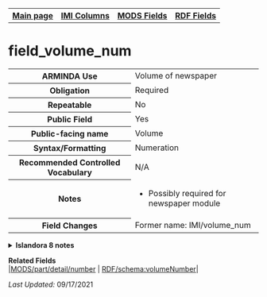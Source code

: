 <!DOCTYPE html>
<html>

<body>
<table style="width:100%">
  <tr>
    <th><a href="index.md">Main page</a></th>
	<th><a href="IMI.md">IMI Columns</a></th>
    <th><a href="MODS.md">MODS Fields</a></th>
    <th><a href="RDF.md">RDF Fields</a></th>
  </tr>
</table>

<h1>field_volume_num</h1>
<table>
<tr>
	<th>ARMINDA Use</th>
	<td>Volume of newspaper</td>
</tr>
<tr>
	<th>Obligation</th>
	<td>Required</td>
</tr>
<tr>
	<th>Repeatable</th>
	<td>No</td>
</tr>
<tr>
	<th>Public Field</th>
	<td>Yes</td>
</tr>
<tr>
	<th>Public-facing name</th>
	<td>Volume</td>
</tr>
<tr>
	<th>Syntax/Formatting</th>
	<td>Numeration</td>
</tr>
<tr>
	<th>Recommended Controlled Vocabulary</th>
	<td>N/A</td>
</tr>
<tr>
	<th>Notes</th>
	<td>
		<ul>
			<li>Possibly required for newspaper module</li>
		</ul>
	</td>
</tr>
<tr>
	<th>Field Changes</th>
	<td>Former name: IMI/volume_num</td>
</tr>
</table>
<details>
		<summary><b>Islandora 8 notes</b></summary>
			<table>
				<tr>
					<th><i>Note</i>
					<th><i>Type of field</i>
					<th><i>Max Length/Repeatability</i>
					<th><i>Type of Item Reference/Vocabulary</i>
				</tr>
				<tr>
					<td>Custome field</td>
					<td>text (plain)</td>
					<td>255 characters / Limited (1)</td>
					<td>N/A</td>
				</tr>
			</table>
</details>
<dl>
	<dt><b>Related Fields</b></dt>
		|<a href="mods.part.detail.number.md">MODS/part/detail/number</a> | <a href="rdf.schema.volumeNumber.md">RDF/schema:volumeNumber</a>|
</dl>
<p><i>Last Updated: </i>09/17/2021</p>
</body>
</html>